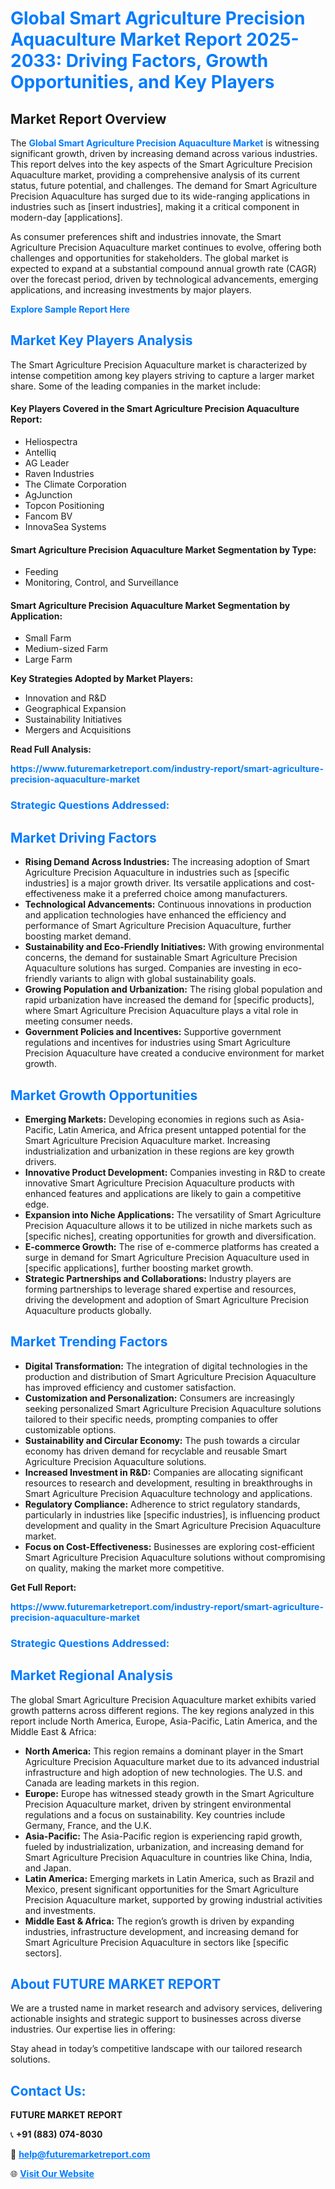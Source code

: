 <h1 style="color: #007BFF;">Global Smart Agriculture Precision Aquaculture Market Report 2025-2033: Driving Factors, Growth Opportunities, and Key Players</h1>

<section id="overview">
<h2>Market Report Overview</h2>
<p>The <a href="https://www.futuremarketreport.com/industry-report/smart-agriculture-precision-aquaculture-market" style="color: #007BFF; text-decoration: none;"><strong>Global Smart Agriculture Precision Aquaculture Market</strong></a> is witnessing significant growth, driven by increasing demand across various industries. This report delves into the key aspects of the Smart Agriculture Precision Aquaculture market, providing a comprehensive analysis of its current status, future potential, and challenges. The demand for Smart Agriculture Precision Aquaculture has surged due to its wide-ranging applications in industries such as [insert industries], making it a critical component in modern-day [applications].</p>
<p>As consumer preferences shift and industries innovate, the Smart Agriculture Precision Aquaculture market continues to evolve, offering both challenges and opportunities for stakeholders. The global market is expected to expand at a substantial compound annual growth rate (CAGR) over the forecast period, driven by technological advancements, emerging applications, and increasing investments by major players.</p>
</section>

<section id="overview">
<p><a href="https://www.futuremarketreport.com/request-sample/reportId=51955" style="color: #007BFF; text-decoration: none;"><strong>Explore Sample Report Here</strong></a></p>
</section>

<section id="key-players">
<h2 style="color: #007BFF;">Market Key Players Analysis</h2>
<p>The Smart Agriculture Precision Aquaculture market is characterized by intense competition among key players striving to capture a larger market share. Some of the leading companies in the market include:</p>
<h4>Key Players Covered in the Smart Agriculture Precision Aquaculture Report:</h4>
<ul><li>Heliospectra</li><li>Antelliq</li><li>AG Leader</li><li>Raven Industries</li><li>The Climate Corporation</li><li>AgJunction</li><li>Topcon Positioning</li><li>Fancom BV</li><li>InnovaSea Systems</li></ul>
<h4>Smart Agriculture Precision Aquaculture Market Segmentation by Type:</h4>
<ul><li>Feeding</li><li>Monitoring, Control, and Surveillance</li></ul>

<h4>Smart Agriculture Precision Aquaculture Market Segmentation by Application:</h4>
<ul><li>Small Farm</li><li>Medium-sized Farm</li><li>Large Farm</li></ul>
<p><strong>Key Strategies Adopted by Market Players:</strong></p>
<ul>
<li>Innovation and R&D</li>
<li>Geographical Expansion</li>
<li>Sustainability Initiatives</li>
<li>Mergers and Acquisitions</li>
</ul>
</section>

<section>
<p><strong>Read Full Analysis: </strong></p><a href="https://www.futuremarketreport.com/industry-report/smart-agriculture-precision-aquaculture-market" style="color: #007BFF; text-decoration: none;"><strong>https://www.futuremarketreport.com/industry-report/smart-agriculture-precision-aquaculture-market</strong></a>
<h3 style="color: #007BFF;">Strategic Questions Addressed:</h3>
</section>

<section id="driving-factors">
<h2 style="color: #007BFF;">Market Driving Factors</h2>
<ul>
<li><strong>Rising Demand Across Industries:</strong> The increasing adoption of Smart Agriculture Precision Aquaculture in industries such as [specific industries] is a major growth driver. Its versatile applications and cost-effectiveness make it a preferred choice among manufacturers.</li>
<li><strong>Technological Advancements:</strong> Continuous innovations in production and application technologies have enhanced the efficiency and performance of Smart Agriculture Precision Aquaculture, further boosting market demand.</li>
<li><strong>Sustainability and Eco-Friendly Initiatives:</strong> With growing environmental concerns, the demand for sustainable Smart Agriculture Precision Aquaculture solutions has surged. Companies are investing in eco-friendly variants to align with global sustainability goals.</li>
<li><strong>Growing Population and Urbanization:</strong> The rising global population and rapid urbanization have increased the demand for [specific products], where Smart Agriculture Precision Aquaculture plays a vital role in meeting consumer needs.</li>
<li><strong>Government Policies and Incentives:</strong> Supportive government regulations and incentives for industries using Smart Agriculture Precision Aquaculture have created a conducive environment for market growth.</li>
</ul>
</section>

<section id="growth-opportunities">
<h2 style="color: #007BFF;">Market Growth Opportunities</h2>
<ul>
<li><strong>Emerging Markets:</strong> Developing economies in regions such as Asia-Pacific, Latin America, and Africa present untapped potential for the Smart Agriculture Precision Aquaculture market. Increasing industrialization and urbanization in these regions are key growth drivers.</li>
<li><strong>Innovative Product Development:</strong> Companies investing in R&D to create innovative Smart Agriculture Precision Aquaculture products with enhanced features and applications are likely to gain a competitive edge.</li>
<li><strong>Expansion into Niche Applications:</strong> The versatility of Smart Agriculture Precision Aquaculture allows it to be utilized in niche markets such as [specific niches], creating opportunities for growth and diversification.</li>
<li><strong>E-commerce Growth:</strong> The rise of e-commerce platforms has created a surge in demand for Smart Agriculture Precision Aquaculture used in [specific applications], further boosting market growth.</li>
<li><strong>Strategic Partnerships and Collaborations:</strong> Industry players are forming partnerships to leverage shared expertise and resources, driving the development and adoption of Smart Agriculture Precision Aquaculture products globally.</li>
</ul>
</section>

<section id="trending-factors">
<h2 style="color: #007BFF;">Market Trending Factors</h2>
<ul>
<li><strong>Digital Transformation:</strong> The integration of digital technologies in the production and distribution of Smart Agriculture Precision Aquaculture has improved efficiency and customer satisfaction.</li>
<li><strong>Customization and Personalization:</strong> Consumers are increasingly seeking personalized Smart Agriculture Precision Aquaculture solutions tailored to their specific needs, prompting companies to offer customizable options.</li>
<li><strong>Sustainability and Circular Economy:</strong> The push towards a circular economy has driven demand for recyclable and reusable Smart Agriculture Precision Aquaculture solutions.</li>
<li><strong>Increased Investment in R&D:</strong> Companies are allocating significant resources to research and development, resulting in breakthroughs in Smart Agriculture Precision Aquaculture technology and applications.</li>
<li><strong>Regulatory Compliance:</strong> Adherence to strict regulatory standards, particularly in industries like [specific industries], is influencing product development and quality in the Smart Agriculture Precision Aquaculture market.</li>
<li><strong>Focus on Cost-Effectiveness:</strong> Businesses are exploring cost-efficient Smart Agriculture Precision Aquaculture solutions without compromising on quality, making the market more competitive.</li>
</ul>
</section>

<section>
<p><strong>Get Full Report: </strong></p><a href="https://www.futuremarketreport.com/industry-report/smart-agriculture-precision-aquaculture-market" style="color: #007BFF; text-decoration: none;"><strong>https://www.futuremarketreport.com/industry-report/smart-agriculture-precision-aquaculture-market</strong></a>
<h3 style="color: #007BFF;">Strategic Questions Addressed:</h3>
</section>


<section id="regional-analysis">
<h2 style="color: #007BFF;">Market Regional Analysis</h2>
<p>The global Smart Agriculture Precision Aquaculture market exhibits varied growth patterns across different regions. The key regions analyzed in this report include North America, Europe, Asia-Pacific, Latin America, and the Middle East & Africa:</p>
<ul>
<li><strong>North America:</strong> This region remains a dominant player in the Smart Agriculture Precision Aquaculture market due to its advanced industrial infrastructure and high adoption of new technologies. The U.S. and Canada are leading markets in this region.</li>
<li><strong>Europe:</strong> Europe has witnessed steady growth in the Smart Agriculture Precision Aquaculture market, driven by stringent environmental regulations and a focus on sustainability. Key countries include Germany, France, and the U.K.</li>
<li><strong>Asia-Pacific:</strong> The Asia-Pacific region is experiencing rapid growth, fueled by industrialization, urbanization, and increasing demand for Smart Agriculture Precision Aquaculture in countries like China, India, and Japan.</li>
<li><strong>Latin America:</strong> Emerging markets in Latin America, such as Brazil and Mexico, present significant opportunities for the Smart Agriculture Precision Aquaculture market, supported by growing industrial activities and investments.</li>
<li><strong>Middle East & Africa:</strong> The region’s growth is driven by expanding industries, infrastructure development, and increasing demand for Smart Agriculture Precision Aquaculture in sectors like [specific sectors].</li>
</ul>
</section>

<footer>
<h2 style="color: #007BFF;">About FUTURE MARKET REPORT</h2>
<p>We are a trusted name in market research and advisory services, delivering actionable insights and strategic support to businesses across diverse industries. Our expertise lies in offering:</p>

<p>Stay ahead in today’s competitive landscape with our tailored research solutions.</p>

<h2 style="color: #007BFF;">Contact Us:</h2>
<p><strong>FUTURE MARKET REPORT</strong></p>
<p>📞 <strong>+91 (883) 074-8030</strong></p>
<p>📧 <strong><a href="mailto:help@futuremarketreport.com" style="color: #007BFF;">help@futuremarketreport.com</a></strong></p>
<p>🌐 <strong><a href="https://www.futuremarketreport.com/" style="color: #007BFF;">Visit Our Website</a></strong></p>
</footer>